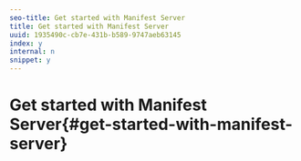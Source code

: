 ```yaml
---
seo-title: Get started with Manifest Server
title: Get started with Manifest Server
uuid: 1935490c-cb7e-431b-b589-9747aeb63145
index: y
internal: n
snippet: y
---
```


# Get started with Manifest Server{#get-started-with-manifest-server}

